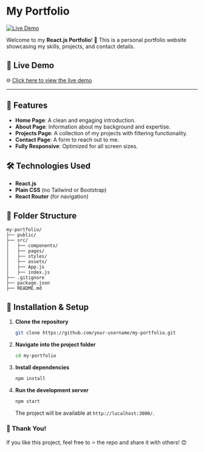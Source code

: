 # My Portfolio
[![Live Demo](https://img.shields.io/badge/View-Demo-00C853?style=for-the-badge&logo=vercel)](https://reactbasedportfolio.vercel.app/)

Welcome to my **React.js Portfolio**! 🚀 This is a personal portfolio website showcasing my skills, projects, and contact details.

## 🔗 Live Demo

🌐 [Click here to view the live demo](https://reactbasedportfolio.vercel.app/)

---

## 🌟 Features
- **Home Page**: A clean and engaging introduction.
- **About Page**: Information about my background and expertise.
- **Projects Page**: A collection of my projects with filtering functionality.
- **Contact Page**: A form to reach out to me.
- **Fully Responsive**: Optimized for all screen sizes.

## 🛠️ Technologies Used
- **React.js**
- **Plain CSS** (no Tailwind or Bootstrap)
- **React Router** (for navigation)

## 📂 Folder Structure
```plaintext
my-portfolio/
├── public/
├── src/
│   ├── components/
│   ├── pages/
│   ├── styles/
│   ├── assets/
│   ├── App.js
│   ├── index.js
├── .gitignore
├── package.json
├── README.md
```

## 🚀 Installation & Setup
1. **Clone the repository**
   ```bash
   git clone https://github.com/your-username/my-portfolio.git
   ```
2. **Navigate into the project folder**
   ```bash
   cd my-portfolio
   ```
3. **Install dependencies**
   ```bash
   npm install
   ```
4. **Run the development server**
   ```bash
   npm start
   ```
   The project will be available at `http://localhost:3000/`.


### 💖 Thank You!
If you like this project, feel free to ⭐ the repo and share it with others! 😊


